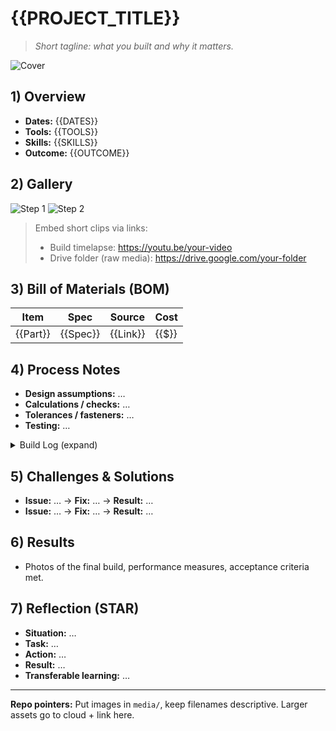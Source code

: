 # {{PROJECT_TITLE}}

> _Short tagline: what you built and why it matters._

![Cover](media/cover.jpg)

## 1) Overview
- **Dates:** {{DATES}}
- **Tools:** {{TOOLS}}
- **Skills:** {{SKILLS}}
- **Outcome:** {{OUTCOME}}

## 2) Gallery
![Step 1](media/step-1.jpg)
![Step 2](media/step-2.jpg)

> Embed short clips via links:  
> - Build timelapse: https://youtu.be/your-video
> - Drive folder (raw media): https://drive.google.com/your-folder

## 3) Bill of Materials (BOM)
| Item | Spec | Source | Cost |
|---|---|---|---|
| {{Part}} | {{Spec}} | {{Link}} | {{$}} |

## 4) Process Notes
- **Design assumptions:** …  
- **Calculations / checks:** …  
- **Tolerances / fasteners:** …  
- **Testing:** …

<details>
<summary>Build Log (expand)</summary>

- YYYY-MM-DD — Note + photo link  
- YYYY-MM-DD — Note + photo link

</details>

## 5) Challenges & Solutions
- **Issue:** … → **Fix:** … → **Result:** …
- **Issue:** … → **Fix:** … → **Result:** …

## 6) Results
- Photos of the final build, performance measures, acceptance criteria met.

## 7) Reflection (STAR)
- **Situation:** …  
- **Task:** …  
- **Action:** …  
- **Result:** …  
- **Transferable learning:** …

---

**Repo pointers:** Put images in `media/`, keep filenames descriptive. Larger assets go to cloud + link here.
